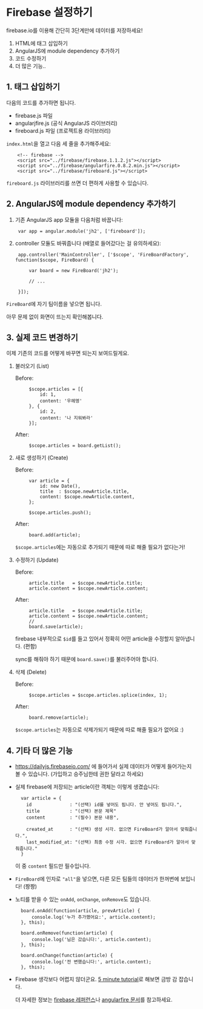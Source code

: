 
# Firebase 설정하기

firebase.io를 이용해 간단히 3단계만에 데이터를 저장하세요!

1. HTML에 태그 삽입하기
2. AngularJS에 module dependency 추가하기
3. 코드 수정하기
4. 더 많은 기능..

## 1. 태그 삽입하기

다음의 코드를 추가하면 됩니다.

* firebase.js 파일
* angularjfire.js (공식 AngularJS 라이브러리)
* fireboard.js 파일 (프로젝트용 라이브러리)

`index.html`을 열고 다음 세 줄을 추가해주세요:

```
	<!-- firebase -->
    <script src="../firebase/firebase.1.1.2.js"></script>
    <script src="../firebase/angularfire.0.8.2.min.js"></script>
    <script src="../firebase/fireboard.js"></script>
```

`fireboard.js` 라이브러리를 쓰면 더 편하게 사용할 수 있습니다.


## 2. AngularJS에 module dependency 추가하기

1. 기존 AngularJS app 모듈을 다음처럼 바꿉니다:

        var app = angular.module('jh2', ['fireboard']);


2. controller 모듈도 바꿔줍니다 (배열로 들어갔다는 걸 유의하세요):

        app.controller('MainController', ['$scope', 'FireBoardFactory', function($scope, FireBoard) {

            var board = new FireBoard('jh2');

            // ...

        }]);

`FireBoard`에 자기 팀이름을 넣으면 됩니다.

아무 문제 없이 화면이 뜨는지 확인해봅니다.


## 3. 실제 코드 변경하기

이제 기존의 코드를 어떻게 바꾸면 되는지 보여드릴게요.

1. 불러오기 (List)

    Before:

            $scope.articles = [{
                id: 1,
                content: '우헤엥'
            }, {
                id: 2,
                content: '나 지워봐라'
            }];


    After:

            $scope.articles = board.getList();


2. 새로 생성하기 (Create)

    Before:

            var article = {
                id: new Date(),
                title  : $scope.newArticle.title,
                content: $scope.newArticle.content,
            };

            $scope.articles.push();

    After:

            board.add(article);


    `$scope.articles`에는 자동으로 추가되기 때문에 따로 해줄 필요가 없다는거!


3. 수정하기 (Update)


    Before:

            article.title   = $scope.newArticle.title;
            article.content = $scope.newArticle.content;

    After:

            article.title   = $scope.newArticle.title;
            article.content = $scope.newArticle.content;
            //
            board.save(article);


    firebase 내부적으로 `$id`를 들고 있어서 정확히 어떤 article을 수정할지 알아냅니다. (편함)

    sync를 해줘야 하기 때문에 `board.save()`를 불러주어야 합니다.


4. 삭제 (Delete)

    Before:

            $scope.articles = $scope.articles.splice(index, 1);

    After:

            board.remove(article);


    `$scope.articles`는 자동으로 삭제가되기 때문에 따로 해줄 필요가 없어요 :)


## 4. 기타 더 많은 기능

* https://dailyjs.firebaseio.com/ 에 들어가서 실제 데이터가 어떻게 들어가는지 볼 수 있습니다. (가입하고 승주님한테 권한 달라고 하세요)


* 실제 firebase에 저장되는 article이란 객체는 이렇게 생겼습니다:

        var article = {
          id              : "(선택) id를 넣어도 됩니다. 안 넣어도 됩니다.",
          title           : "(선택) 본문 제목"
          content         : "(필수) 본문 내용",
          
          created_at      : "(선택) 생성 시각. 없으면 FireBoard가 알아서 맞춰줍니다.",
          last_modified_at: "(선택) 최종 수정 시각. 없으면 FireBoard가 알아서 맞춰줍니다."
        }

    이 중 `content` 필드만 필수입니다.


* `FireBoard`에 인자로 `"all"`을 넣으면, 다른 모든 팀들의 데이터가 한꺼번에 보입니다! (짱짱)

* 노티를 받을 수 있는 `onAdd`, `onChange`, `onRemove`도 있습니다.

        board.onAdd(function(article, prevArticle) {
            console.log('누가 추가했어요:', article.content);
        }, this);

        board.onRemove(function(article) {
            console.log('님은 갔습니다:', article.content);
        }, this);

        board.onChange(function(article) {
            console.log('전 변했습니다:', article.content);
        }, this);

*   Firebase 생각보다 어렵지 않더군요. [5 minute tutorial](https://www.firebase.com/tutorial/#gettingstarted)로 해보면 금방 감 잡습니다.

    더 자세한 정보는 [firebase 레퍼런스](https://www.firebase.com/docs/web/api/firebase/)나 [angularfire 문서](https://www.firebase.com/docs/web/libraries/angular/api.html)를 참고하세요.
  
  
